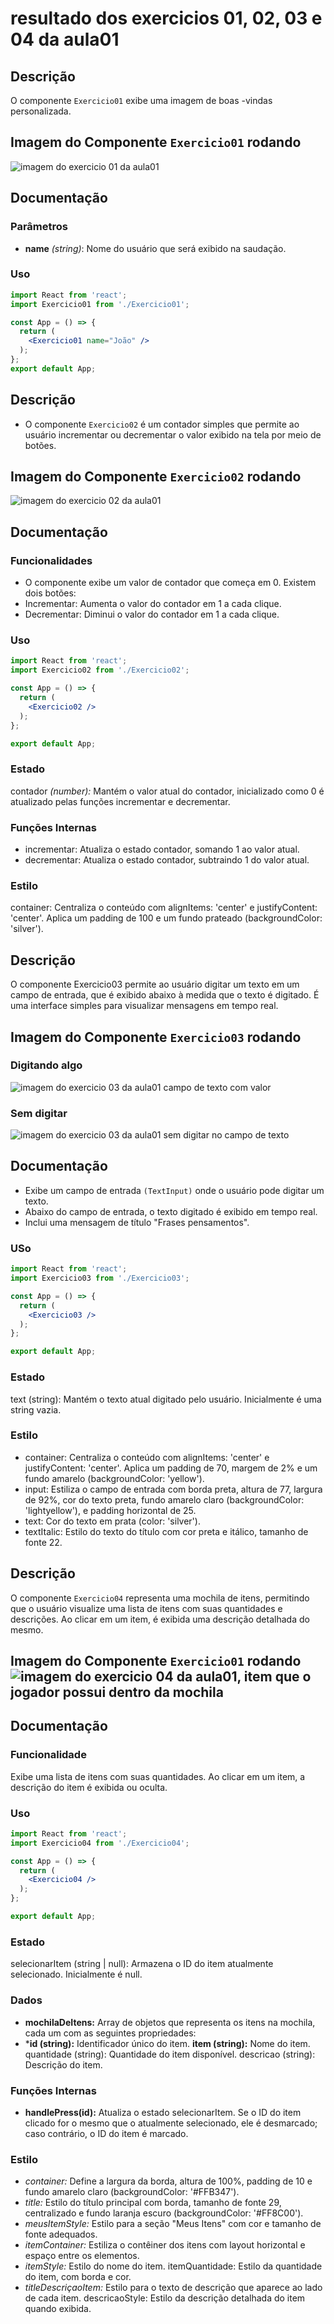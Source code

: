 ﻿# resultado dos exercicios 01, 02, 03 e 04 da aula01

## Descrição
O componente `Exercicio01` exibe uma imagem de boas -vindas personalizada.

## Imagem do Componente `Exercicio01` rodando
![imagem do exercicio 01 da aula01](/aula01/images/exercicio-01_02.png)

## Documentação

### Parâmetros
- **name** *(string)*: Nome do usuário que será exibido na saudação.

### Uso
```jsx
import React from 'react';
import Exercicio01 from './Exercicio01';

const App = () => {
  return (
    <Exercicio01 name="João" />
  );
};
export default App;
```
## Descrição
- O componente `Exercicio02` é um contador simples que permite ao usuário incrementar ou decrementar o valor exibido na tela por meio de botões.

## Imagem do Componente `Exercicio02` rodando
![imagem do exercicio 02 da aula01](/aula01/images/exercicio-01_02.png)

## Documentação

### Funcionalidades
- O componente exibe um valor de contador que começa em 0.
Existem dois botões:
- Incrementar: Aumenta o valor do contador em 1 a cada clique.
- Decrementar: Diminui o valor do contador em 1 a cada clique.

### Uso
```jsx
import React from 'react';
import Exercicio02 from './Exercicio02';

const App = () => {
  return (
    <Exercicio02 />
  );
};

export default App;
```
### Estado
contador *(number):* Mantém o valor atual do contador, inicializado como 0 é atualizado pelas funções incrementar e decrementar.
### Funções Internas
- incrementar: Atualiza o estado contador, somando 1 ao valor atual.
- decrementar: Atualiza o estado contador, subtraindo 1 do valor atual.
### Estilo
container: Centraliza o conteúdo com alignItems: 'center' e justifyContent: 'center'. Aplica um padding de 100 e um fundo prateado (backgroundColor: 'silver').

## Descrição
O componente Exercicio03 permite ao usuário digitar um texto em um campo de entrada, que é exibido abaixo à medida que o texto é digitado. É uma interface simples para visualizar mensagens em tempo real.

## Imagem do Componente `Exercicio03` rodando
### Digitando algo
![imagem do exercicio 03 da aula01 campo de texto com valor](/aula01/images/exercicio-03-digitado.png)
### Sem digitar
![imagem do exercicio 03 da aula01 sem digitar no campo de texto](/aula01//images/exercicio-03.png)


## Documentação
- Exibe um campo de entrada `(TextInput)` onde o usuário pode digitar um texto.
- Abaixo do campo de entrada, o texto digitado é exibido em tempo real.
- Inclui uma mensagem de título "Frases pensamentos".

### USo
```jsx
import React from 'react';
import Exercicio03 from './Exercicio03';

const App = () => {
  return (
    <Exercicio03 />
  );
};

export default App;
```
### Estado
text (string): Mantém o texto atual digitado pelo usuário. Inicialmente é uma string vazia.

### Estilo
- container: Centraliza o conteúdo com alignItems: 'center' e justifyContent: 'center'. Aplica um padding de 70, margem de 2% e um fundo amarelo (backgroundColor: 'yellow').
- input: Estiliza o campo de entrada com borda preta, altura de 77, largura de 92%, cor do texto preta, fundo amarelo claro (backgroundColor: 'lightyellow'), e padding horizontal de 25.
- text: Cor do texto em prata (color: 'silver').
- textItalic: Estilo do texto do título com cor preta e itálico, tamanho de fonte 22.


## Descrição
O componente `Exercicio04` representa uma mochila de itens, permitindo que o usuário visualize uma lista de itens com suas quantidades e descrições. Ao clicar em um item, é exibida uma descrição detalhada do mesmo.

## Imagem do Componente `Exercicio01` rodando![imagem do exercicio 04 da aula01, item que o jogador possui dentro da mochila](/aula01/images/exercicio-04.png)

## Documentação

### Funcionalidade
Exibe uma lista de itens com suas quantidades.
Ao clicar em um item, a descrição do item é exibida ou oculta.

### Uso
```jsx
import React from 'react';
import Exercicio04 from './Exercicio04';

const App = () => {
  return (
    <Exercicio04 />
  );
};

export default App;
```
### Estado
selecionarItem (string | null): Armazena o ID do item atualmente selecionado. Inicialmente é null.

### Dados
- **mochilaDeItens:** Array de objetos que representa os itens na mochila, cada um com as seguintes propriedades:
- ***id (string):** Identificador único do item.
**item (string):** Nome do item.
quantidade (string): Quantidade do item disponível.
descricao (string): Descrição do item.

### Funções Internas
- **handlePress(id):** Atualiza o estado selecionarItem. Se o ID do item clicado for o mesmo que o atualmente selecionado, ele é desmarcado; caso contrário, o ID do item é marcado.

### Estilo
- *container:* Define a largura da borda, altura de 100%, padding de 10 e fundo amarelo claro (backgroundColor: '#FFB347').
- *title:* Estilo do título principal com borda, tamanho de fonte 29, centralizado e fundo laranja escuro (backgroundColor: '#FF8C00').
- *meusItemStyle:* Estilo para a seção "Meus Itens" com cor e tamanho de fonte adequados.
- *itemContainer:* Estiliza o contêiner dos itens com layout horizontal e espaço entre os elementos.
- *itemStyle:* Estilo do nome do item.
itemQuantidade: Estilo da quantidade do item, com borda e cor.
- *titleDescriçaoItem:* Estilo para o texto de descrição que aparece ao lado de cada item.
descricaoStyle: Estilo da descrição detalhada do item quando exibida.
